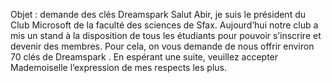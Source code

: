 ﻿Objet : demande des clés Dreamspark
Salut Abir, je suis le président du Club Microsoft de la faculté des sciences de Sfax. Aujourd’hui notre club a mis un stand à la disposition de tous les étudiants pour pouvoir s’inscrire et devenir des membres. Pour cela, on vous demande de nous offrir environ 70 clés de Dreamspark .
En espérant une suite, veuillez accepter Mademoiselle l’expression de mes respects les plus.
